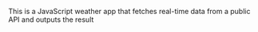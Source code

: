 This is a JavaScript weather app that fetches real-time data from a public API and outputs the result 

